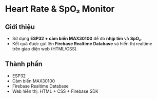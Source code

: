 # Heart Rate & SpO₂ Monitor

## Giới thiệu
- Sử dụng **ESP32 + cảm biến MAX30100** để đo **nhịp tim** và **SpO₂**.  
- Kết quả được gửi lên **Firebase Realtime Database** và hiển thị realtime trên giao diện web (HTML/CSS).

## Thành phần
- ESP32
- Cảm biến MAX30100
- Firebase Realtime Database
- Web hiển thị: HTML + CSS + Firebase SDK
